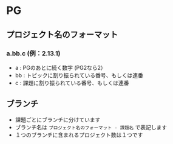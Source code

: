 # PG
## プロジェクト名のフォーマット
### a.bb.c (例：2.13.1)
- a : PGのあとに続く数字 (PG2なら2）
- bb : トピックに割り振られている番号、もしくは連番
- c : 課題に割り振られている番号、もしくは連番
## ブランチ
- 課題ごとにブランチに分けています
- ブランチ名は `プロジェクト名のフォーマット - 課題名` で表記します
- １つのブランチに含まれるプロジェクト数は１つです
